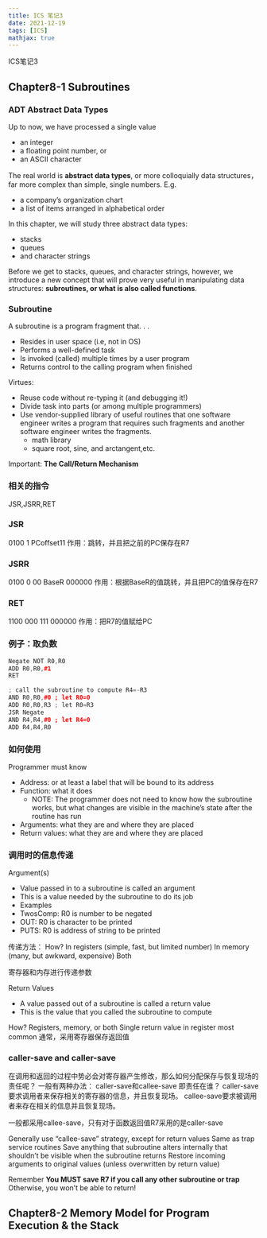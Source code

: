 ```yaml
---
title: ICS 笔记3
date: 2021-12-19
tags: [ICS]
mathjax: true
---
```

ICS笔记3
<!--more-->
## Chapter8-1 Subroutines
### ADT Abstract Data Types
Up to now, we have processed a single value
* an integer
* a floating point number, or 
* an ASCII character

The real world is **abstract data types**, or more colloquially data structures，far more complex than simple, single numbers. E.g.
* a company’s organization chart
* a list of items arranged in alphabetical order 

In this chapter, we will study three abstract data types: 
* stacks
* queues
* and character strings

Before we get to stacks, queues, and character strings, however, we introduce a new concept that will prove very useful in manipulating data structures: **subroutines, or what is also called functions**.

### Subroutine
A subroutine is a program fragment that. . .
* Resides in user space (i.e, not in OS)
* Performs a well-defined task
* Is invoked (called) multiple times by a user program 
* Returns control to the calling program when finished

Virtues:
* Reuse code without re-typing it (and debugging it!)
* Divide task into parts (or among multiple programmers)
* Use vendor-supplied library of useful routines that one software engineer writes a program that requires such fragments and another software engineer writes the fragments.
    * math library
    * square root, sine, and arctangent,etc.

Important: **The Call/Return Mechanism**
### 相关的指令
JSR,JSRR,RET

### JSR
0100 1 PCoffset11
作用：跳转，并且把之前的PC保存在R7
### JSRR
0100 0 00 BaseR 000000
作用：根据BaseR的值跳转，并且把PC的值保存在R7
### RET
1100 000 111 000000
作用：把R7的值赋给PC

### 例子：取负数
```cpp
Negate NOT R0,R0
ADD R0,R0,#1
RET 
```

```cpp
; call the subroutine to compute R4=-R3
AND R0,R0,#0 ; let R0=0
ADD R0,R0,R3 ; let R0=R3
JSR Negate
AND R4,R4,#0 ; let R4=0
ADD R4,R4,R0 
```
### 如何使用
Programmer must know
* Address: or at least a label that will be bound to its address
* Function: what it does
    * NOTE: The programmer does not need to know how the subroutine works, but what changes are visible in the machine’s state after the routine has run
* Arguments: what they are and where they are placed
* Return values: what they are and where they are placed

### 调用时的信息传递
Argument(s)
* Value passed in to a subroutine is called an argument
* This is a value needed by the subroutine to do its job
* Examples
* TwosComp: R0 is number to be negated
* OUT: R0 is character to be printed
* PUTS: R0 is address of string to be printed

传递方法：
How?
In registers (simple, fast, but limited number)
In memory (many, but awkward, expensive)
Both

寄存器和内存进行传递参数

Return Values
* A value passed out of a subroutine is called a return value
* This is the value that you called the subroutine to compute

How?
Registers, memory, or both
Single return value in register most common
通常，采用寄存器保存返回值
### caller-save and caller-save
在调用和返回的过程中势必会对寄存器产生修改，那么如何分配保存与恢复现场的责任呢？
一般有两种办法：
caller-save和callee-save
即责任在谁？
caller-save要求调用者来保存相关的寄存器的信息，并且恢复现场。
callee-save要求被调用者来存在相关的信息并且恢复现场。

一般都采用callee-save，只有对于函数返回值R7采用的是caller-save

Generally use “callee-save” strategy, except for return values
Same as trap service routines
Save anything that subroutine alters internally that shouldn’t be visible when the subroutine returns
Restore incoming arguments to original values (unless overwritten by return value)

Remember
**You MUST save R7 if you call any other subroutine or trap**
Otherwise, you won’t be able to return!

## Chapter8-2 Memory Model for Program Execution & the Stack
